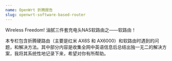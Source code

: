 ```yaml
---
name: OpenWrt 折腾报告
slug: openwrt-software-based-router
---
```


Wireless Freedom! 油腻三件套充电头NAS软路由之——软路由！

本专栏包含折腾硬路由（主要是红米 AX6S 和 AX6000）和软路由时遇到的问题，和解决方法。其中部分内容是收集全网中英语信息后总结出独一无二的解决方案，我将其系统性地记录下来，希望对你有所帮助。